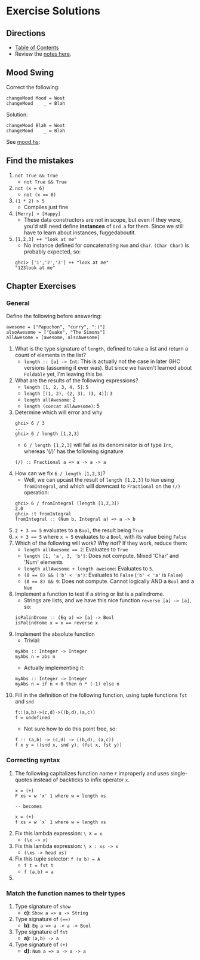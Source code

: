 # Exercise Solutions

## Directions

* [Table of Contents](../../../README.md)
* Review the [notes here](../README.md).

## Mood Swing

Correct the following:

```
changeMood Mood = Woot
changeMood    _ = Blah
```

Solution:

```
changeMood Blah = Woot
changeMood    _ = Blah
```

See [mood.hs](mood.hs):

## Find the mistakes

1. `not True && true`
    * `not True && True`
1. `not (x = 6)`
    * `not (x == 6)`
1. `(1 * 2) > 5`
    * Compiles just fine
1. `[Merry] > [Happy]`
    * These data constructors are not in scope, but even if they were, you'd still need define **instances** of `Ord a` for them. Since we still have to learn about instances, fuggedaboutit.
1. `[1,2,3] ++ "look at me"`
    * No instance defined for concatenating `Num` and `Char`. `(Char Char)` is probably expected, so:
    ```
    ghci> ['1','2','3'] ++ "look at me"
    "123look at me"
    ```

## Chapter Exercises

### General

Define the following before answering:
```
awesome = ["Papuchon", "curry", ":)"]
alsoAwesome = ["Quake", "The Simons"]
allAwesome = [awesome, alsoAwesome]
```

1. What is the type signature of `length`, defined to take a list and return a count of elements in the list?
    * `length :: [a] -> Int`: This is actually not the case in later GHC versions (assuming it ever was). But since we haven't learned about `Foldable` yet, I'm leaving this be.
1. What are the results of the following expressions?
    * `length [1, 2, 3, 4, 5]`: `5`
    * `length [(1, 2), (2, 3), (3, 4)]`: `3`
    * `length allAwesome`: 2
    * `length (concat allAwesome)`: 5
1. Determine which will error and why
    ```
    ghci> 6 / 3
    ...
    ghci> 6 / length [1,2,3]
    ```
    * `6 / length [1,2,3]` will fail as its denominator is of type `Int`, whereas '(/)' has the following signature
    ```
    (/) :: Fractional a => a -> a -> a
    ```
1. How can we fix `6 / length [1,2,3]`?
    * Well, we can upcast the result of `length [1,2,3]` to `Num` using `fromIntegral`, and which will downcast to `Fractional` on the `(/)` operation:
    ```
    ghci> 6 / fromIntegral (length [1,2,3])
    2.0
    ghci> :t fromIntegral
    fromIntegral :: (Num b, Integral a) => a -> b
    ```
1. `2 + 3 == 5` evaluates to a `Bool`, the result being `True`
1. `x + 3 == 5` where `x = 5` evaluates to a `Bool`, with its value being `False`
1. Which of the following will work? Why not? If they work, reduce them:
    * `length allAwesome == 2`: Evaluates to `True`
    * `length [1, 'a', 3, 'b']`: Does not compute. Mixed 'Char' and 'Num' elements
    * `length allAwesome + length awesome`: Evaluates to `5`.
    * `(8 == 8) && ('b' < 'a')`: Evaluates to `False` (`'b' < 'a'` is `False`)
    * `(8 == 8) && 9`: Does not compute. Cannot logically AND a `Bool` and a `Num`
1. Implement a function to test if a string or list is a palindrome.
    * Strings are lists, and we have this nice function `reverse [a] -> [a]`, so:
    ```
    isPalinDrome :: (Eq a) => [a] -> Bool
    isPalindrome x = x == reverse x
    ```
1. Implement the absolute function
    * Trivial:
    ```
    myAbs :: Integer -> Integer
    myAbs n = abs n
    ```
    * Actually implementing it:
    ```
    myAbs :: Integer -> Integer
    myAbs n = if n < 0 then n * (-1) else n
    ```
1. Fill in the definition of the following function, using tuple functions `fst` and `snd`
    ```
    f::(a,b)->(c,d)->((b,d),(a,c))
    f = undefined
    ```
    * Not sure how to do this point free, so:
    ```
    f :: (a,b) -> (c,d) -> ((b,d), (a,c))
    f x y = ((snd x, snd y), (fst x, fst y))
    ```

### Correcting syntax

1. The following capitalizes function name `F` improperly and uses single-quotes instead of backticks to infix operator `x`.
    ```
    x = (+)
    F xs = w 'x' 1 where w = length xs

    -- becomes

    x = (+)
    f xs = w `x` 1 where w = length xs
    ```
1. Fix this lambda expression: `\ X = x`
    * `(\x -> x)`
1. Fix this lambda expression: `\ x : xs -> x`
    * `(\xs -> head xs)`
1. Fix this tuple selector: `f (a b) = A`
    * `f t = fst t`
    * `f (a,b) = a`
1.

### Match the function names to their types

1. Type signature of `show`
    * **c)**: `Show a => a -> String`
1. Type signature of `(==)`
    * **b)**: `Eq a => a -> a -> Bool`
1. Type signature of `fst`
    * **a)**: `(a,b) -> a`
1. Type signature of `(+)`
    * **d)**: `Num a => a -> a -> a`
